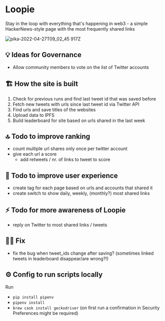 # Loopie

Stay in the loop with everything that's happening in web3 - a simple HackerNews-style page with the most frequently shared links

![pika-2022-04-27T09_02_45 917Z](https://user-images.githubusercontent.com/94986441/166223538-b32dc96e-b6b0-470e-8f22-4d68a714357a.png)



## 💡 Ideas for Governance
- Allow community members to vote on the list of Twitter accounts

## 🏗 How the site is built
1. Check for previous runs and find last tweet id that was saved before
2. Fetch new tweets with urls since last tweet id via Twitter API
3. Find urls and save titles of the websites
4. Upload data to IPFS
5. Build leaderboard for site based on urls shared in the last week


## 🔝 Todo to improve ranking
- count multiple url shares only once per twitter account
- give each url a score
    - add retweets / nr. of links to tweet to score

## 🎢 Todo to improve user experience
- create tag for each page based on urls and accounts that shared it
- create switch to show daily, weekly, (monthly?) most shared links

## ⚡️ Todo for more awareness of Loopie
- reply on Twitter to most shared links / tweets

## 🧑‍🔧 Fix
- fix the bug when tweet_ids change after saving? (sometimes linked tweets in leaderboard disappear/are wrong?!)


## ⚙️ Config to run scripts locally
Run
- `pip install pipenv`
- `pipenv install`
- `brew cask install geckodriver` (on first run a confirmation in Security Preferences might be required)
